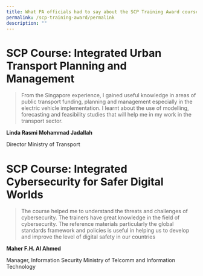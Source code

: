 ```yaml
---
title: What PA officials had to say about the SCP Training Award courses
permalink: /scp-training-award/permalink
description: ""
---
```


# SCP Course: Integrated Urban Transport Planning and Management

> From the Singapore experience, I gained useful knowledge in areas of public transport funding, planning and management especially in the electric vehicle implementation. I learnt about the use of modelling, forecasting and feasibility studies that will help me in my work in the transport sector.

**Linda Rasmi Mohammad Jadallah**

Director
Ministry of Transport

# SCP Course: Integrated Cybersecurity for Safer Digital Worlds

> The course helped me to understand the threats and challenges of cybersecurity. The trainers have great knowledge in the field of cybersecurity. The reference materials particularly the global standards framework and policies is useful in helping us to develop and improve the level of digital safety in our countries

**Maher F.H. Al Ahmed**

Manager, Information Security 
Ministry of Telcomm and Information Technology